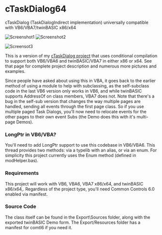 # cTaskDialog64
cTaskDialog (TaskDialogIndirect implementation) universally compatible with VB6/VBA7/twinBASIC x86/x64

![Screenshot1](https://i.imgur.com/AQEvO9W.gif) ![Screenshot2](https://i.imgur.com/8VvddRR.gif)

![Screensot3](https://i.imgur.com/npGDQVe.jpg)


This is a version of my [cTaskDialog project](https://www.vbforums.com/showthread.php?777021-VB6-TaskDialogIndirect-Complete-class-implementation-of-Vista-Task-Dialogs) that uses conditional compilation to support both VB6/VBA6 and twinBASIC/VBA7 in either x86 or x64. See that page for complete project description and numerous more pictures and examples.

Since people have asked about using this in VBA, it goes back to the earlier method of using a module to help with subclassing, as the self-subclass code in the last VB6 version only works in VB6, and while twinBASIC supports AddressOf on class members, VBA7 does not. Note that there's a bug in the self-sub version that changes the way multiple pages are handled, sending all events through the first page class. So if you use multiple paged Task Dialogs, you'll now need to relocate events for the other pages to their own event Subs (the Demo does this with it's multi-page Demos).

### LongPtr in VB6/VBA?
You'll need to add LongPtr support to use this codebase in VB6/VBA6. This thread provides two methods: via a typelib with an alias, or via an enum. For simplicity this project currently uses the Enum method (defined in modHelper.bas).

### Requirements
This project will work with VB6, VBA6, VBA7 x86/x64, and twinBASIC x86/x64,. Regardless of the project type, you'll need Common Controls 6.0 enabled via manifest.

### Source Code
The class itself can be found in the Export\Sources folder, along with the exported twinBASIC Demo form. The Export/Resources folder has a manifest for comtl6 if you need it.
